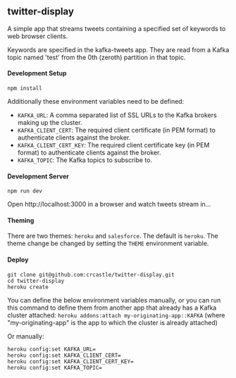 ## twitter-display

A simple app that streams tweets containing a specified set of keywords to web browser clients.

Keywords are specified in the kafka-tweets app. They are read from a Kafka topic named 'test' from the 0th (zeroth) partition in that topic.

#### Development Setup

```shell
npm install
```

Additionally these environment variables need to be defined:

- `KAFKA_URL`: A comma separated list of SSL URLs to the Kafka brokers making up the cluster.
- `KAFKA_CLIENT_CERT`: The required client certificate (in PEM format) to authenticate clients against the broker.
- `KAFKA_CLIENT_CERT_KEY`: The required client certificate key (in PEM format) to authenticate clients against the broker.
- `KAFKA_TOPIC`: The Kafka topics to subscribe to.

#### Development Server

```shell
npm run dev
```

Open http://localhost:3000 in a browser and watch tweets stream in...

#### Theming

There are two themes: `heroku` and `salesforce`. The default is `heroku`. The theme change be changed by setting the `THEME` environment variable.

#### Deploy

```shell
git clone git@github.com:crcastle/twitter-display.git
cd twitter-display
heroku create
```

You can define the below environment variables manually, or you can run this command to define them from another app that already has a Kafka cluster attached: `heroku addons:attach my-originating-app::KAFKA` (where "my-originating-app" is the app to which the cluster is already attached)

Or manually:

```
heroku config:set KAFKA_URL=
heroku config:set KAFKA_CLIENT_CERT=
heroku config:set KAFKA_CLIENT_CERT_KEY=
heroku config:set KAFKA_TOPIC=
```
